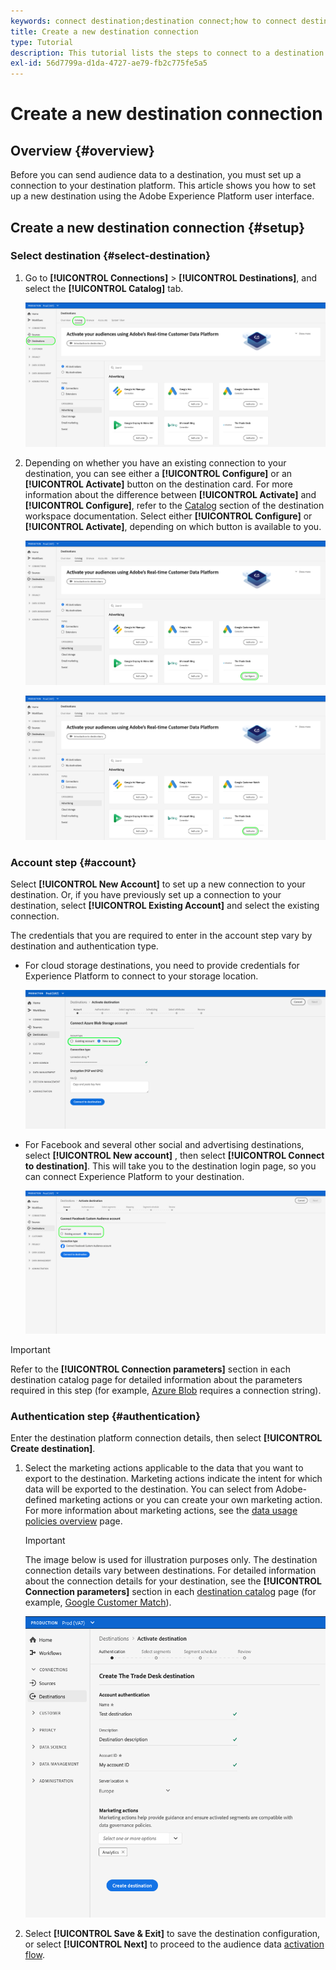 ```yaml
---
keywords: connect destination;destination connect;how to connect destination
title: Create a new destination connection
type: Tutorial
description: This tutorial lists the steps to connect to a destination in Adobe Experience Platform
exl-id: 56d7799a-d1da-4727-ae79-fb2c775fe5a5
---
```

# Create a new destination connection

## Overview {#overview}

Before you can send audience data to a destination, you must set up a connection to your destination platform. This article shows you how to set up a new destination using the Adobe Experience Platform user interface.

## Create a new destination connection {#setup}

### Select destination {#select-destination}

1. Go to **[!UICONTROL Connections]** > **[!UICONTROL Destinations]**, and select the **[!UICONTROL Catalog]** tab.

   ![Catalog page](../assets/ui/connect-destinations/catalog.png)

1. Depending on whether you have an existing connection to your destination, you can see either a **[!UICONTROL Configure]** or an **[!UICONTROL Activate]** button on the destination card. For more information about the difference between **[!UICONTROL Activate]** and **[!UICONTROL Configure]**, refer to the [Catalog](../ui/destinations-workspace.md#catalog) section of the destination workspace documentation. Select either **[!UICONTROL Configure]** or **[!UICONTROL Activate]**, depending on which button is available to you.

   ![Catalog page](../assets/ui/connect-destinations/set-up.png)

   ![Activate segments](../assets/ui/connect-destinations/activate-segments.png)

<!-- 1. If you selected **[!UICONTROL Set up]**, skip this step. If you selected **[!UICONTROL Activate segments]**, you can now see a list of the existing destination connections. Select **[!UICONTROL Configure new destination]**.

   ![Configure new destination](../assets/ui/connect-destinations/configure-new-destination.png) -->

### Account step {#account}

Select **[!UICONTROL New Account]** to set up a new connection to your destination. Or, if you have previously set up a connection to your destination, select **[!UICONTROL Existing Account]** and select the existing connection. 

The credentials that you are required to enter in the account step vary by destination and authentication type.

* For cloud storage destinations, you need to provide credentials for Experience Platform to connect to your storage location.

   ![Select account type for cloud storage destinations](../assets/ui/connect-destinations/new-account-cloud-storage.png)

* For Facebook and several other social and advertising destinations, select **[!UICONTROL New account]** , then select **[!UICONTROL Connect to destination]**. This will take you to the destination login page, so you can connect Experience Platform to your destination.

   ![Select account type for social destinations](../assets/ui/connect-destinations/new-account.png)

>[!IMPORTANT]
>
>Refer to the **[!UICONTROL Connection parameters]** section in each destination catalog page for detailed information about the parameters required in this step (for example, [Azure Blob](../catalog/cloud-storage/azure-blob.md#parameters) requires a connection string).

### Authentication step {#authentication}

Enter the destination platform connection details, then select **[!UICONTROL Create destination]**.

1. Select the marketing actions applicable to the data that you want to export to the destination. Marketing actions indicate the intent for which data will be exported to the destination. You can select from Adobe-defined marketing actions or you can create your own marketing action. For more information about marketing actions, see the [data usage policies overview](../../data-governance/policies/overview.md) page.

   >[!IMPORTANT]
   >
   >The image below is used for illustration purposes only. The destination connection details vary between destinations. For detailed information about the connection details for your destination, see the **[!UICONTROL Connection parameters]** section in each [destination catalog](../catalog/overview.md) page (for example, [Google Customer Match](../catalog/advertising/google-customer-match.md#parameters)).

   ![Connect to destination](../assets/ui/connect-destinations/connect-destination.png)

1. Select **[!UICONTROL Save & Exit]** to save the destination configuration, or select **[!UICONTROL Next]** to proceed to the audience data [activation flow](activation-overview.md).